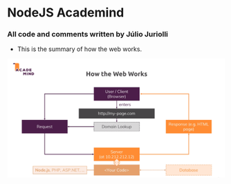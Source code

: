# NodeJS Academind

### All code and comments written by Júlio Juriolli

- This is the summary of how the web works.

![How the web works](assets/webflow.png)